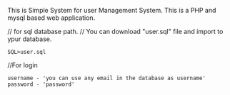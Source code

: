 This is Simple System for user Management System. This is a PHP and mysql based web application.

// for sql database path.
// You can download "user.sql" file and import to ypur database.

    SQL>user.sql

//For login


    username - 'you can use any email in the database as username'
    password - 'password'
